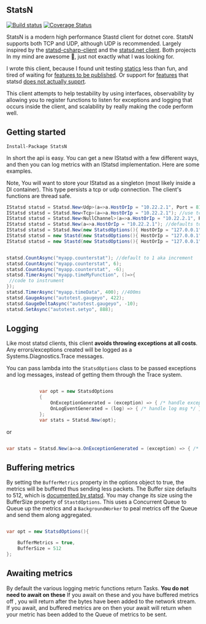 ## StatsN

[![Build status](https://ci.appveyor.com/api/projects/status/2935gqj2013whaoe/branch/master?svg=true)](https://ci.appveyor.com/project/tparnell8/statsn/branch/master) [![Coverage Status](https://coveralls.io/repos/github/TryStatsN/StatsN/badge.svg?branch=master)](https://coveralls.io/github/TryStatsN/StatsN?branch=master) 


StatsN is a modern high performance Stastd client for dotnet core. StatsN supports both TCP and UDP, although UDP is recommended. Largely inspired by the [statsd-csharp-client](https://github.com/Pereingo/statsd-csharp-client) and the [statsd.net client](https://github.com/lukevenediger/statsd-csharp-client). Both projects In my mind are awesome :facepunch:, just not exactly what I was looking for.

I wrote this client, because I found unit testing [statics](https://github.com/Pereingo/statsd-csharp-client) less than fun, and tired of waiting for [features to be published](https://github.com/lukevenediger/statsd-csharp-client/issues/17). Or support for [features](https://github.com/lukevenediger/statsd-csharp-client/blob/250f02caaf5fdbf3e112ac57c86d5a8bdb9618c5/StatsdClient/IStatsd.cs#L54) that statsd [does not actually supprt](https://github.com/etsy/statsd/issues/467).

This client attempts to help testability by using interfaces, observability by allowing you to register functions to listen for exceptions and logging that occurs inside the client, and scalability by really making the code perform well.

## Getting started

```
Install-Package StatsN
```

In short the api is easy. You can get a new IStatsd with a few different ways, and then you can log metrics with an IStatsd implementation. Here are some examples.

Note, You will want to store your IStatsd as a singleton (most likely inside a DI container). This type persists a tcp or udp connection. The client's functions are thread safe.
```csharp
IStatsd statsd = Statsd.New<Udp>(a=>a.HostOrIp = "10.22.2.1", Port = 8125, Prefix = "MyMicroserviceName");
IStatsd statsd = Statsd.New<Tcp>(a=>a.HostOrIp = "10.22.2.1"); //use tcp
IStatsd statsd = Statsd.New<NullChannel>(a=>a.HostOrIp = "10.22.2.1", Port = 8125); //pipes your metrics to nowhere...which can scale infinately btw
IStatsd statsd = Statsd.New(a=>a.HostOrIp = "10.22.2.1"); //defaults to udp
IStatsd statsd = Statsd.New(new StatsdOptions(){ HostOrIp = "127.0.0.1"}); //defaults to udp
IStatsd statsd = new Stastd(new StatsdOptions(){ HostOrIp = "127.0.0.1"});  //defaults to udp
IStatsd statsd = new Stastd(new StatsdOptions(){ HostOrIp = "127.0.0.1"}, new Tcp()); //pass a new udp client. You could in theory make your own transport if you inherit from BaseCommunicationProvider


statsd.CountAsync("myapp.counterstat"); //default to 1 aka increment
statsd.CountAsync("myapp.counterstat", 6);
statsd.CountAsync("myapp.counterstat", -6);
statsd.TimerAsync("myapp.timeMyFunction", ()=>{
 //code to instrument
});
statsd.TimerAsync("myapp.timeData", 400); //400ms
statsd.GaugeAsync("autotest.gaugeyo", 422);
statsd.GaugeDeltaAsync("autotest.gaugeyo", -10);
statsd.SetAsync("autotest.setyo", 888);

```

## Logging

Like most statsd clients, this client **avoids throwing exceptions at all costs**. Any errors/exceptions created will be logged as a Systems.Diagnostics.Trace messages.

You can pass lambda into the `StatsdOptions` class to be passed exceptions and log messages, instead of getting them through the Trace system.


```csharp

            var opt = new StatsdOptions
            {
                OnExceptionGenerated = (exception) => { /* handle exception */ },
				OnLogEventGenerated = (log) => { /* handle log msg */ }
            };
			var stats = Statsd.New(opt);

```

or

```csharp

var stats = Statsd.New(a=>a.OnExceptionGenerated = (exception) => { /* handle exception */ });
```

## Buffering metrics

By setting the `BufferMetrics` property in the options object to true, the metrics will be buffered thus sending less packets. The Buffer size defaults to 512, which is [documented by statsd](https://github.com/etsy/statsd/blob/master/docs/metric_types.md#multi-metric-packets). You may change its size using the BufferSize property of `StastdOptions`. This uses a Concurrent Queue to Queue up the metrics and a `BackgroundWorker` to peal metrics off the Queue and send them along aggregated.

```csharp

var opt = new StatsdOptions(){

    BufferMetrics = true,
    BufferSize = 512
};

```

## Awaiting metrics

By default the various logging metric functions return Tasks. **You do not need to await on these** If you await on these and you have buffered metrics off , you will return after the bytes have been added to the network stream. If you await, and buffered metrics are on then your await will return when your metric has been added to the Queue of metrics to be sent.

